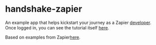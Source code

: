 # handshake-zapier

An example app that helps kickstart your journey as a Zapier [developer](https://zapier.com/developer/). Once logged in, you can see the tutorial itself [here](https://zapier.com/developer/start/introduction).

Based on examples from Zapier[here](https://github.com/zapier/zapier-platform-cli).
